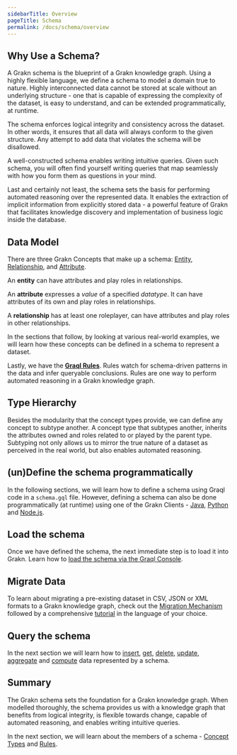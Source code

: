 ```yaml
---
sidebarTitle: Overview
pageTitle: Schema
permalink: /docs/schema/overview
---
```


## Why Use a Schema?
A Grakn schema is the blueprint of a Grakn knowledge graph. Using a highly flexible language, we define a schema to model a domain true to nature. Highly interconnected data cannot be stored at scale without an underlying structure - one that is capable of expressing the complexity of the dataset, is easy to understand, and can be extended programmatically, at runtime.

The schema enforces logical integrity and consistency across the dataset. In other words, it ensures that all data will always conform to the given structure. Any attempt to add data that violates the schema will be disallowed.

A well-constructed schema enables writing intuitive queries. Given such schema, you will often find yourself writing queries that map seamlessly with how you form them as questions in your mind.

Last and certainly not least, the schema sets the basis for performing automated reasoning over the represented data. It enables the extraction of implicit information from explicitly stored data - a powerful feature of Grakn that facilitates knowledge discovery and implementation of business logic inside the database.

## Data Model
There are three Grakn Concepts that make up a schema: [Entity](/docs/schema/concepts#entity), [Relationship](/docs/schema/concepts#relationship), and [Attribute](/docs/schema/concepts#attribute).

An **entity** can have attributes and play roles in relationships.

An **attribute** expresses a *value* of a specified *datatype*. It can have attributes of its own and play roles in relationships.

A **relationship** has at least one roleplayer, can have attributes and play roles in other relationships.

In the sections that follow, by looking at various real-world examples, we will learn how these concepts can be defined in a schema to represent a dataset.

Lastly, we have the [**Graql Rules**](/docs/schema/rules). Rules watch for schema-driven patterns in the data and infer queryable conclusions. Rules are one way to perform automated reasoning in a Grakn knowledge graph.

## Type Hierarchy
Besides the modularity that the concept types provide, we can define any concept to subtype another. A concept type that subtypes another, inherits the attributes owned and roles related to or played by the parent type. Subtyping not only allows us to mirror the true nature of a dataset as perceived in the real world, but also enables automated reasoning.

## (un)Define the schema programmatically
In the following sections, we will learn how to define a schema using Graql code in a `schema.gql` file. However, defining a schema can also be done programmatically (at runtime) using one of the Grakn Clients - [Java](/docs/client-api/java#client-api-method-manipulate-the-schema-programatically), [Python](/docs/client-api/python#client-api-method-lazily-execute-a-graql-query) and [Node.js](/docs/client-api/nodejs#client-api-method-lazily-execute-a-graql-query).

## Load the schema
Once we have defined the schema, the next immediate step is to load it into Grakn. Learn how to [load the schema via the Graql Console](/docs/running-grakn/console#console-options).

## Migrate Data
To learn about migrating a pre-existing dataset in CSV, JSON or XML formats to a Grakn knowledge graph, check out the [Migration Mechanism](...) followed by a comprehensive [tutorial](...) in the language of your choice.

## Query the schema
In the next section we will learn how to [insert](/docs/query/insert-query), [get](/docs/query/get-query), [delete](/docs/query/delete-query), [update](/docs/query/update-data), [aggregate](/docs/query/aggregate-query) and [compute](/docs/query/compute-query) data represented by a schema.

## Summary
The Grakn schema sets the foundation for a Grakn knowledge graph. When modelled thoroughly, the schema provides us with a knowledge graph that benefits from logical integrity, is flexible towards change, capable of automated reasoning, and enables writing intuitive queries.

In the next section, we will learn about the members of a schema - [Concept Types](/docs/schema/concepts) and [Rules](/docs/schema/rules).
